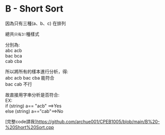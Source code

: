 # B - Short Sort


因為只有三種(a、b、c) 在排列

總共`只有3!`種樣式 

分別為:<br>
abc acb <br>
bac bca<br>
cab cba<br>


所以將所有的樣本進行分析，得:<br>
abc acb bac cba 能符合<br>
bac cab 不行<br>

故直接用字串分析是否符合:<br>
EX:<br>
if (string) a== "acb" ==>Yes<br>
else (string) a=="cab"==>No<br>


[完整code請我]https://github.com/archue001/CPEB1005/blob/main/B%20-%20Short%20Sort.cpp
